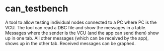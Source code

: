# can_testbench
A tool to allow testing individual nodes connected to a PC where PC is the VCU.
The tool can read a DBC file and show the messages in a table.  Messages where
the sender is the VCU (and the app can send them) show up in one tab.
All other messages (which can be received by the app), shows up in the other tab.
Received messages can be graphed.